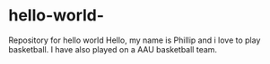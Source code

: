 # hello-world-
Repository for hello world 
Hello, my name is Phillip and i love to play basketball.
I have also played on a AAU basketball team.
